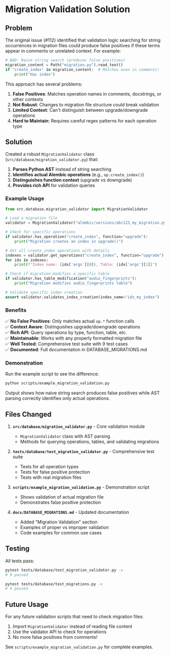 # Migration Validation Solution

## Problem

The original issue (#112) identified that validation logic searching for string occurrences in migration files could produce false positives if these terms appear in comments or unrelated context. For example:

```python
# BAD: Naive string search (produces false positives)
migration_content = Path("migration.py").read_text()
if "create_index" in migration_content:  # Matches even in comments!
    print("Has index")
```

This approach has several problems:
1. **False Positives**: Matches operation names in comments, docstrings, or other contexts
2. **Not Robust**: Changes to migration file structure could break validation
3. **Limited Context**: Can't distinguish between upgrade/downgrade operations
4. **Hard to Maintain**: Requires careful regex patterns for each operation type

## Solution

Created a robust `MigrationValidator` class (`src/database/migration_validator.py`) that:

1. **Parses Python AST** instead of string searching
2. **Identifies actual Alembic operations** (e.g., `op.create_index()`)
3. **Distinguishes function context** (upgrade vs downgrade)
4. **Provides rich API** for validation queries

### Example Usage

```python
from src.database.migration_validator import MigrationValidator

# Load a migration file
validator = MigrationValidator("alembic/versions/abc123_my_migration.py")

# Check for specific operations
if validator.has_operation("create_index", function="upgrade"):
    print("Migration creates an index in upgrade()")

# Get all create_index operations with details
indexes = validator.get_operations("create_index", function="upgrade")
for idx in indexes:
    print(f"Index name: {idx['args'][0]}, Table: {idx['args'][1]}")

# Check if migration modifies a specific table
if validator.has_table_modification("audio_fingerprints"):
    print("Migration modifies audio_fingerprints table")

# Validate specific index creation
assert validator.validates_index_creation(index_name="idx_my_index")
```

### Benefits

✅ **No False Positives**: Only matches actual `op.*` function calls  
✅ **Context Aware**: Distinguishes upgrade/downgrade operations  
✅ **Rich API**: Query operations by type, function, table, etc.  
✅ **Maintainable**: Works with any properly formatted migration file  
✅ **Well Tested**: Comprehensive test suite with 9 test cases  
✅ **Documented**: Full documentation in DATABASE_MIGRATIONS.md  

### Demonstration

Run the example script to see the difference:

```bash
python scripts/example_migration_validation.py
```

Output shows how naive string search produces false positives while AST parsing correctly identifies only actual operations.

## Files Changed

1. **`src/database/migration_validator.py`** - Core validation module
   - `MigrationValidator` class with AST parsing
   - Methods for querying operations, tables, and validating migrations

2. **`tests/database/test_migration_validator.py`** - Comprehensive test suite
   - Tests for all operation types
   - Tests for false positive protection
   - Tests with real migration files

3. **`scripts/example_migration_validation.py`** - Demonstration script
   - Shows validation of actual migration file
   - Demonstrates false positive protection

4. **`docs/DATABASE_MIGRATIONS.md`** - Updated documentation
   - Added "Migration Validation" section
   - Examples of proper vs improper validation
   - Code examples for common use cases

## Testing

All tests pass:

```bash
pytest tests/database/test_migration_validator.py -v
# 9 passed

pytest tests/database/test_migrations.py -v
# 4 passed
```

## Future Usage

For any future validation scripts that need to check migration files:

1. Import `MigrationValidator` instead of reading file content
2. Use the validator API to check for operations
3. No more false positives from comments!

See `scripts/example_migration_validation.py` for complete examples.
